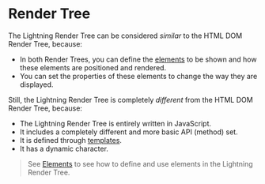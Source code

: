 # Render Tree


The Lightning Render Tree can be considered *similar* to the HTML DOM Render Tree, because:

* In both Render Trees, you can define the [elements](Elements/index.md) to be shown and how these elements are positioned and rendered.
* You can set the properties of these elements to change the way they are displayed.


Still, the Lightning Render Tree is completely *different* from the HTML DOM Render Tree, because:

* The Lightning Render Tree is entirely written in JavaScript.
* It includes a completely different and more basic API (method) set.
* It is defined through [templates](../Templates/index.md).
* It has a dynamic character.

> See [Elements](Elements/index.md) to see how to define and use elements in the Lightning Render Tree.